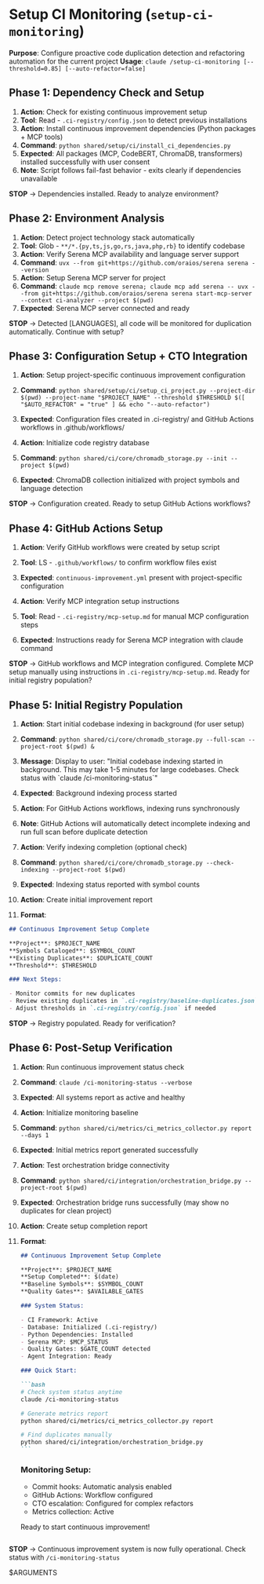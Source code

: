 # Setup CI Monitoring (`setup-ci-monitoring`)

**Purpose**: Configure proactive code duplication detection and refactoring automation for the current project
**Usage**: `claude /setup-ci-monitoring [--threshold=0.85] [--auto-refactor=false]`

## Phase 1: Dependency Check and Setup

1. **Action**: Check for existing continuous improvement setup
2. **Tool**: Read - `.ci-registry/config.json` to detect previous installations
3. **Action**: Install continuous improvement dependencies (Python packages + MCP tools)
4. **Command**: `python shared/setup/ci/install_ci_dependencies.py`
5. **Expected**: All packages (MCP, CodeBERT, ChromaDB, transformers) installed successfully with user consent
6. **Note**: Script follows fail-fast behavior - exits clearly if dependencies unavailable

**STOP** → Dependencies installed. Ready to analyze environment?

## Phase 2: Environment Analysis

1. **Action**: Detect project technology stack automatically
2. **Tool**: Glob - `**/*.{py,ts,js,go,rs,java,php,rb}` to identify codebase
3. **Action**: Verify Serena MCP availability and language server support
4. **Command**: `uvx --from git+https://github.com/oraios/serena serena --version`
5. **Action**: Setup Serena MCP server for project
6. **Command**: `claude mcp remove serena; claude mcp add serena -- uvx --from git+https://github.com/oraios/serena serena start-mcp-server --context ci-analyzer --project $(pwd)`
7. **Expected**: Serena MCP server connected and ready

**STOP** → Detected [LANGUAGES], all code will be monitored for duplication automatically. Continue with setup?

## Phase 3: Configuration Setup + CTO Integration

1. **Action**: Setup project-specific continuous improvement configuration
2. **Command**: `python shared/setup/ci/setup_ci_project.py --project-dir $(pwd) --project-name "$PROJECT_NAME" --threshold $THRESHOLD $([ "$AUTO_REFACTOR" = "true" ] && echo "--auto-refactor")`
3. **Expected**: Configuration files created in .ci-registry/ and GitHub Actions workflows in .github/workflows/

4. **Action**: Initialize code registry database
5. **Command**: `python shared/ci/core/chromadb_storage.py --init --project $(pwd)`
6. **Expected**: ChromaDB collection initialized with project symbols and language detection

**STOP** → Configuration created. Ready to setup GitHub Actions workflows?

## Phase 4: GitHub Actions Setup

1. **Action**: Verify GitHub workflows were created by setup script
2. **Tool**: LS - `.github/workflows/` to confirm workflow files exist
3. **Expected**: `continuous-improvement.yml` present with project-specific configuration

4. **Action**: Verify MCP integration setup instructions
5. **Tool**: Read - `.ci-registry/mcp-setup.md` for manual MCP configuration steps
6. **Expected**: Instructions ready for Serena MCP integration with claude command

**STOP** → GitHub workflows and MCP integration configured. Complete MCP setup manually using instructions in `.ci-registry/mcp-setup.md`. Ready for initial registry population?

## Phase 5: Initial Registry Population

1. **Action**: Start initial codebase indexing in background (for user setup)
2. **Command**: `python shared/ci/core/chromadb_storage.py --full-scan --project-root $(pwd) &`
3. **Message**: Display to user: "Initial codebase indexing started in background. This may take 1-5 minutes for large codebases. Check status with \`claude /ci-monitoring-status\`"
4. **Expected**: Background indexing process started

5. **Action**: For GitHub Actions workflows, indexing runs synchronously
6. **Note**: GitHub Actions will automatically detect incomplete indexing and run full scan before duplicate detection

7. **Action**: Verify indexing completion (optional check)
8. **Command**: `python shared/ci/core/chromadb_storage.py --check-indexing --project-root $(pwd)`
9. **Expected**: Indexing status reported with symbol counts

10. **Action**: Create initial improvement report
11. **Format**:

```markdown
## Continuous Improvement Setup Complete

**Project**: $PROJECT_NAME
**Symbols Cataloged**: $SYMBOL_COUNT
**Existing Duplicates**: $DUPLICATE_COUNT
**Threshold**: $THRESHOLD

### Next Steps:

- Monitor commits for new duplicates
- Review existing duplicates in `.ci-registry/baseline-duplicates.json`
- Adjust thresholds in `.ci-registry/config.json` if needed
```

**STOP** → Registry populated. Ready for verification?

## Phase 6: Post-Setup Verification

1. **Action**: Run continuous improvement status check
2. **Command**: `claude /ci-monitoring-status --verbose`
3. **Expected**: All systems report as active and healthy

4. **Action**: Initialize monitoring baseline
5. **Command**: `python shared/ci/metrics/ci_metrics_collector.py report --days 1`
6. **Expected**: Initial metrics report generated successfully

7. **Action**: Test orchestration bridge connectivity
8. **Command**: `python shared/ci/integration/orchestration_bridge.py --project-root $(pwd)`
9. **Expected**: Orchestration bridge runs successfully (may show no duplicates for clean project)

10. **Action**: Create setup completion report
11. **Format**:

    ````markdown
    ## Continuous Improvement Setup Complete

    **Project**: $PROJECT_NAME
    **Setup Completed**: $(date)
    **Baseline Symbols**: $SYMBOL_COUNT
    **Quality Gates**: $AVAILABLE_GATES

    ### System Status:

    - CI Framework: Active
    - Database: Initialized (.ci-registry/)
    - Python Dependencies: Installed
    - Serena MCP: $MCP_STATUS
    - Quality Gates: $GATE_COUNT detected
    - Agent Integration: Ready

    ### Quick Start:

    ```bash
    # Check system status anytime
    claude /ci-monitoring-status

    # Generate metrics report
    python shared/ci/metrics/ci_metrics_collector.py report

    # Find duplicates manually
    python shared/ci/integration/orchestration_bridge.py
    ```
    ````

    ### Monitoring Setup:

    - Commit hooks: Automatic analysis enabled
    - GitHub Actions: Workflow configured
    - CTO escalation: Configured for complex refactors
    - Metrics collection: Active

    Ready to start continuous improvement!

    ```

    ```

**STOP** → Continuous improvement system is now fully operational. Check status with `/ci-monitoring-status`

$ARGUMENTS
